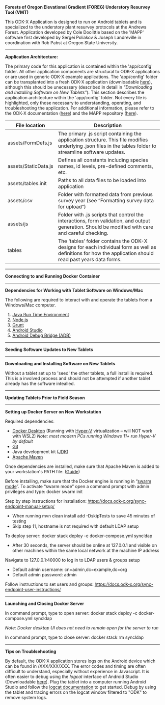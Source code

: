 **Forests of Oregon Elevational Gradient (FOREG) Understory Resurvey Tool (VMT)**

This ODK-X Application is designed to run on Android tablets and is specialized to the understory plant resurvey protocols at the Andrews Forest. Application developed by Cole Doolittle based on the 'MAPP' software first developed by Sergei Poliakov & Joseph Landreville in coordination with Rob Pabst at Oregon State University. 

----
**Application Architecture:**
  
The primary code for this application is contained within the 'app/config' folder. All other application components are structural to ODK-X applications or are used in generic ODK-X example applications. The 'app/config' folder can be transplanted into a fresh ODK-X application (downloadable [here](https://docs.odk-x.org/app-designer-intro/)), although this should be unecessary (described in detail in _"Downloading and Installing Software on New Tablets"_). This section describes the application architecture within the 'app/config' folder. Not every file is highlighted, only those necessary to understanding, operating, and troubleshooting the application. For additional information, please refer to the ODK-X documentation ([here](https://docs.odk-x.org/)) and the MAPP repository ([here](https://github.com/RobPabst/MAPP)).

| File location        | Description                                                                                                                                                 |
| -------------------- | ----------------------------------------------------------------------------------------------------------------------------------------------------------- |
| assets/FormDefs.js   | The primary .js script containing the application structure. This file modifies underlying .json files in the tables folder to streamline software updates. |
| assets/StaticData.js | Defines all constants including species names, id levels, pre-defined comments, etc.                                                                        |
| assets/tables.init   | Paths to all data files to be loaded into application                                                                                                       |
| assets/csv           | Folder with formatted data from previous survey year (see “Formatting survey data for upload”)                                                              |
| assets/js            | Folder with .js scripts that control the interactions, form validation, and output generation. Should be modified with care and careful checking.           |
| tables               | The ‘tables’ folder contains the ODK-X designs for each individual form as well as definitions for how the application should read past years data forms.   |

----
**Connecting to and Running Docker Container**

----
**Dependencies for Working with Tablet Software on Windows/Mac**

The following are required to interact with and operate the tablets from a Windows/Mac computer.
1. [Java Run Time Environment](https://java.com/en/download/)
2. [Node.js](https://nodejs.org/en/)
3. [Grunt](https://gruntjs.com/getting-started)
4. [Android Studio ](https://developer.android.com/studio)
5. [Android Debug Bridge (ADB)](https://developer.android.com/studio/releases/platform-tools)

----
**Seeding Software Updates to New Tablets**

----
**Downloading and Installing Software on New Tablets**

Without a tablet set up to 'seed' the other tablets, a full install is required. This is a involved process and should not be attempted if another tablet already has the software intealled. 

----
**Updating Tablets Prior to Field Season**

----
**Setting up Docker Server on New Workstation**

Required dependencies: 
-	[Docker Desktop](https://www.docker.com/products/docker-desktop/) (Running with [Hyper-V](https://www.dell.com/support/manuals/en-us/dell-imageassist/dia_dynamic_ug/enable-hyper-v-manager-on-windows?guid=guid-80b4ffe0-6247-4a75-8b66-222bfd2cc50a&lang=en-us) virtualization – will NOT work with WSL2) _Note: most modern PCs running Windows 11+ run Hyper-V by default_
-	[Git](https://git-scm.com/downloads)
-	Java development kit ([JDK](https://www.oracle.com/java/technologies/downloads/))
-	[Apache Maven](https://maven.apache.org/)

Once dependencies are installed, make sure that Apache Maven is added to your workstation's PATH file. ([Guide](https://mkyong.com/maven/how-to-install-maven-in-windows/))

Before installing, make sure that the Docker engine is running in “[swarm mode](https://docs.docker.com/engine/swarm/)”. To activate “swarm mode” open a command prompt with admin privileges and type: docker swarm init

Step by step instructions for installation: https://docs.odk-x.org/sync-endpoint-manual-setup/
-	When running mvn clean install add -DskipTests to save 45 minutes of testing
-	Skip step 11, hostname is not required with default LDAP setup

To deploy server: docker stack deploy -c docker-compose.yml syncldap
-	After 30 seconds, the server should be online at 127.0.0.1 and visible on other machines within the same local network at the machine IP address

Navigate to 127.0.0.1:40000 to log in to LDAP users & groups setup
-	Default admin username: cn=admin,dc=example,dc=org
-	Default admin password: admin

Follow instructions to set users and groups: https://docs.odk-x.org/sync-endpoint-user-instructions/

----
**Launching and Closing Docker Server**

In command prompt, type to open server: docker stack deploy -c docker-compose.yml syncldap

_Note: Docker desktop UI does not need to remain open for the server to run_

In command prompt, type to close server: docker stack rm syncldap

----
**Tips on Troublsehooting**

By default, the ODK-X application stores logs on the Android device which can be found in /XXX/XXX/XXX. The error codes and timing are often difficult to understand, especially without experience in Javascript. It is often easier to debug using the _logcat_ interface of Android Studio (Downloadable [here](https://developer.android.com/studio)). Plug the tablet into a computer running Android Studio and follow the [logcat documentation](https://developer.android.com/studio/debug/logcat) to get started. Debug by using the tablet and tracing errors on the logcat window filtered to "ODK" to remove system logs. 
